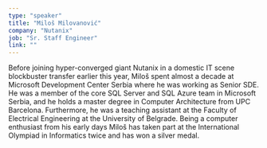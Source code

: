 ```yaml
---
type: "speaker"
title: "Miloš Milovanović"
company: "Nutanix"
job: "Sr. Staff Engineer"
link: ""
---
```


Before joining hyper-converged giant Nutanix in a domestic IT scene blockbuster transfer earlier this year, Miloš spent almost a decade at Microsoft Development Center Serbia where he was working as Senior SDE. He was a member of the core SQL Server and SQL Azure team in Microsoft Serbia, and he holds a master degree in Computer Architecture from UPC Barcelona. Furthermore, he was a teaching assistant at the Faculty of Electrical Engineering at the University of Belgrade. Being a computer enthusiast from his early days Miloš has taken part at the International Olympiad in Informatics twice and has won a silver medal.
